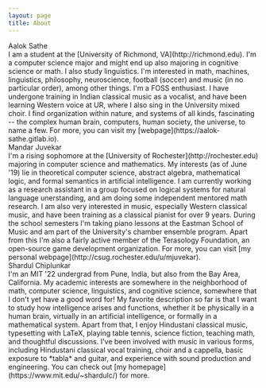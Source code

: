```yaml
---
layout: page
title: About
---
```


<div class="about-author">Aalok Sathe</div> I am a student at the
[University of Richmond, VA](http://richmond.edu). I'm a computer science
major and might end up also majoring in cognitive science or math.
I also study linguistics.
I'm interested in math, machines, linguistics, philosophy, neuroscience,
football (soccer) and music (in no particular order), among other things. I'm a
FOSS enthusiast. I have undergone training in Indian classical music as a
vocalist, and have been learning Western voice at UR, where I also sing in the
University mixed choir.
I find organization within nature, and systems of all kinds, fascinating -- the
complex human brain, computers, human society, the universe, to name a few.
For more, you can visit my [webpage](https://aalok-sathe.gitlab.io).

<div class="about-author">Mandar Juvekar</div> I'm a rising sophomore at the [University of Rochester](http://rochester.edu)
majoring in computer science and mathematics. My interests (as of June '19) lie in
theoretical computer science, abstract algebra, mathematical logic, and formal semantics in artificial
intelligence. I am currently working as a research assistant in a group focused
on logical systems for natural language unerstanding, and am doing some
independent mentored math research. I am also very interested in music,
especially Western classical music, and have been training as a classical pianist
for over 9 years. During the school semesters I'm taking piano lessons at the
Eastman School of Music and am part of the University's chamber ensemble
program. Apart from this I'm also a fairly active member of the Terasology
Foundation, an open-source game development organization. For more, you can
visit [my personal webpage](http://csug.rochester.edu/u/mjuvekar).

<div class="about-author">Shardul Chiplunkar</div> I'm an MIT '22 undergrad from Pune, India, but also from
the Bay Area, California. My academic interests are somewhere in the
neighborhood of math, computer science, linguistics, and cognitive science,
somewhere that I don't yet have a good word for! My favorite description so far
is that I want to study how intelligence arises and functions, whether it be
physically in a human brain, virtually in an artificial intelligence, or
formally in a mathematical system. Apart from that, I enjoy Hindustani classical
music, typesetting with LaTeX, playing table tennis, science fiction, teaching
math, and thoughtful discussions. I've been involved with music in various
forms, including Hindustani classical vocal training, choir and a cappella,
basic exposure to *tabla* and guitar, and experience with sound production and
engineering. You can check out [my homepage](https://www.mit.edu/~shardulc/) for
more.
